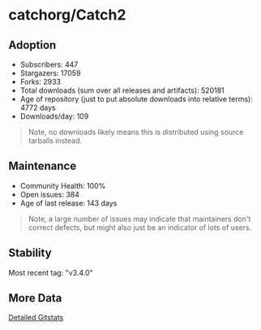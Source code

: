 # catchorg/Catch2

## Adoption

- Subscribers: 447
- Stargazers: 17059
- Forks: 2933
- Total downloads (sum over all releases and artifacts): 520181
- Age of repository (just to put absolute downloads into relative terms): 4772 days
- Downloads/day: 109

> Note, no downloads likely means this is distributed using source tarballs instead.

## Maintenance

- Community Health: 100%
- Open issues: 384
- Age of last release: 143 days

> Note, a large number of issues may indicate that maintainers don't correct defects, but might also
> just be an indicator of lots of users.

## Stability

Most recent tag: "v3.4.0"

## More Data

[Detailed Gitstats](/bazel-catalog/gitstats/catchorg/Catch2)

